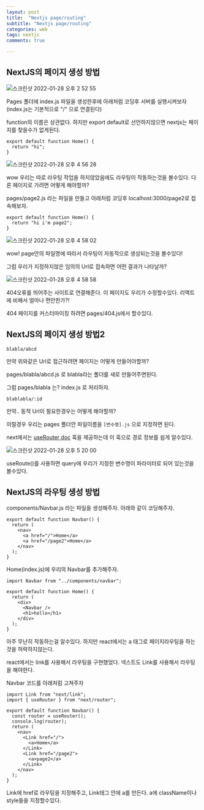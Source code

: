 ```yaml
---
layout: post
title:  "Nextjs page/routing"
subtitle: "Nextjs page/routing"
categories: web
tags: nextjs
comments: true

---
```


## NextJS의 페이지 생성 방법

![스크린샷 2022-01-28 오후 2 52 55](https://user-images.githubusercontent.com/56789064/151494641-38a0572f-3711-4f9a-8322-bc09b0976e27.png)

Pages 폴더에 index.js 파일을 생성한후에 아래처럼 코딩후 서버를 실행시켜보자 (index.js는 기본적으로 "/" 으로 연결된다)

function의 이름은 상관없다. 하지만 export default로 선언하지않으면 nextjs는 페이지를 찾을수가 없게된다.

```
export default function Home() {
  return "hi";
}
```

![스크린샷 2022-01-28 오후 4 56 28](https://user-images.githubusercontent.com/56789064/151508811-6ddde57a-4f1e-4ed3-be40-6c974556a04d.png)

wow 우리는 따로 라우팅 작업을 하지않았음에도 라우팅이 작동하는것을 볼수있다. 다른 페이지로 가려면 어떻게 해야할까?

pages/page2.js 라는 파일을 만들고 아래처럼 코딩후 localhost:3000/page2로 접속해보자.

```
export default function Home() {
  return "hi i'm page2";
}
```

![스크린샷 2022-01-28 오후 4 58 02](https://user-images.githubusercontent.com/56789064/151509032-ee2b509c-799a-4220-95fb-aca415af43ca.png)

wow! page안의 파일명에 따라서 라우팅이 자동적으로 생성되는것을 볼수있다!

그럼 우리가 지정하지않은 임의의 Url로 접속하면 어떤 결과가 나타날까?

![스크린샷 2022-01-28 오후 4 58 58](https://user-images.githubusercontent.com/56789064/151509182-a3af9f1b-7a1a-4601-9dbe-96a46433347b.png)


404오류를 띄어주는 사이트로 연결해준다. 이 페이지도 우리가 수정할수있다. 리액트에 비해서 얼마나 편안한가?!

404 페이지를 커스터마이징 하려면 pages/404.js에서 할수있다.

## NextJS의 페이지 생성 방법2

```
blabla/abcd
```

만약 위와같은 Url로 접근하려면 페이지는 어떻게 만들어야할까?

pages/blabla/abcd.js 로 blabla라는 폴더를 새로 만들어주면된다.

그럼 pages/blabla 는? index.js 로 처리하자.


```
blablabla/:id
```

만약.. 동적 Url이 필요한경우는 어떻게 해야할까?

이럴경우 우리는 pages 폴더안 파일이름을 `[변수명].js` 으로 지정하면 된다.


next에서는 [useRouter doc](https://nextjs.org/docs/api-reference/next/router) 훅을 제공하는데 이 훅으로 경로 정보를 쉽게 알수있다.


![스크린샷 2022-01-28 오후 5 20 00](https://user-images.githubusercontent.com/56789064/151511857-cb161f19-a764-43c9-a1d2-182c3acaf4c3.png)


useRoute()를 사용하면 query에 우리가 지정한 변수명이 파라미터로 되어 있는것을 볼수있다.

## NextJS의 라우팅 생성 방법

components/Navbar.js 라는 파일을 생성해주자. 아래와 같이 코딩해주자.

```
export default function Navbar() {
  return (
    <nav>
      <a href="/">Home</a>
      <a href="/page2">Home</a>
    </nav>
  );
}
```

Home(index.js)에 우리의 Navbar를 추가해주자.

```
import Navbar from "../components/navbar";

export default function Home() {
  return (
    <div>
      <Navbar />
      <h1>hello</h1>
    </div>
  );
}
```

아주 무난히 작동하는걸 알수있다. 하지만 react에서는 a 태그로 페이지라우팅을 하는것을 허락하지않는다.

react에서는 link를 사용해서 라우팅을 구현했었다. 넥스트도 Link를 사용해서 라우팅을 해야한다.

Navbar 코드를 아래처럼 고쳐주자

```
import Link from "next/link";
import { useRouter } from "next/router";

export default function Navbar() {
  const router = useRouter();
  console.log(router);
  return (
    <nav>
      <Link href="/">
        <a>Home</a>
      </Link>
      <Link href="/page2">
        <a>page2</a>
      </Link>
    </nav>
  );
}

```

Link에 href로 라우팅을 지정해주고, Link태그 안에 a를 만든다. a에 className이나 style들을 지정할수있다.
